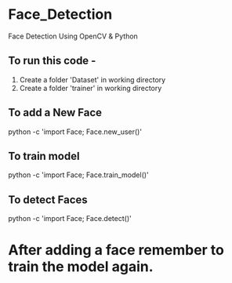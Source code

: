 # Face_Detection
Face Detection Using OpenCV &amp; Python

## To run this code -
  1) Create a folder 'Dataset' in working directory
  2) Create a folder 'trainer' in working directory

## To add a New Face
python -c 'import Face; Face.new_user()' 

## To train model
python -c 'import Face; Face.train_model()'

## To detect Faces
python -c 'import Face; Face.detect()' 

# After adding a face remember to train the model again.
